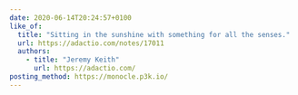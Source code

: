```yaml
---
date: 2020-06-14T20:24:57+0100
like_of:
  title: "Sitting in the sunshine with something for all the senses."
  url: https://adactio.com/notes/17011
  authors:
    - title: "Jeremy Keith"
      url: https://adactio.com/
posting_method: https://monocle.p3k.io/
---
```

